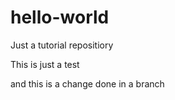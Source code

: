 # hello-world
Just a tutorial repositiory

This is just a test

and this is a change done in a branch
